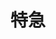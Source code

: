 ---
title: 特急
description: 特快
kana: とっきゅう
pronunciation: toxtsukyuu
tone: ⓪
type: 名词
pubDate: 2024-08-21 00:00:23
lessonIndex: 5
---
